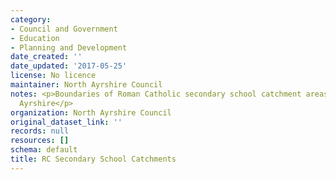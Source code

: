 ```yaml
---
category:
- Council and Government
- Education
- Planning and Development
date_created: ''
date_updated: '2017-05-25'
license: No licence
maintainer: North Ayrshire Council
notes: <p>Boundaries of Roman Catholic secondary school catchment areas within North
  Ayrshire</p>
organization: North Ayrshire Council
original_dataset_link: ''
records: null
resources: []
schema: default
title: RC Secondary School Catchments
---
```

